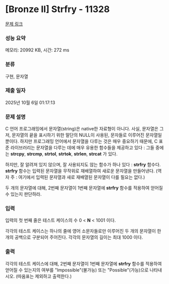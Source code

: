 # [Bronze II] Strfry - 11328 

[문제 링크](https://www.acmicpc.net/problem/11328) 

### 성능 요약

메모리: 20992 KB, 시간: 272 ms

### 분류

구현, 문자열

### 제출 일자

2025년 10월 6일 01:17:13

### 문제 설명

<p style="user-select: auto !important;">C 언어 프로그래밍에서 문자열(string)은 native한 자료형이 아니다. 사실, 문자열은 그저, 문자열의 끝을 표시하기 위한 말단의 NULL이 사용된, 문자들로 이루어진 문자열일 뿐이다. 하지만 프로그래밍 언어에서 문자열을 다루는 것은 매우 중요하기 때문에, C 표준 라이브러리는 문자열을 다루는 데에 매우 유용한 함수들을 제공하고 있다 : 그들 중에는 <strong style="user-select: auto !important;">strcpy</strong>, <strong style="user-select: auto !important;">strcmp</strong>, <strong style="user-select: auto !important;">strtol</strong>, <strong style="user-select: auto !important;">strtok</strong>, <strong style="user-select: auto !important;">strlen</strong>, <strong style="user-select: auto !important;">strcat</strong> 가 있다.</p>

<p style="user-select: auto !important;">하지만, 잘 알려져 있지 않으며, 잘 사용되지도 않는 함수가 하나 있다 : <strong style="user-select: auto !important;">strfry</strong> 함수다. <strong style="user-select: auto !important;">strfry</strong> 함수는 입력된 문자열을 무작위로 재배열하여 새로운 문자열을 만들어낸다. (역자 주 : 여기에서 입력된 문자열과 새로 재배열된 문자열이 다를 필요는 없다.)</p>

<p style="user-select: auto !important;">두 개의 문자열에 대해, 2번째 문자열이 1번째 문자열에 <strong style="user-select: auto !important;">strfry</strong> 함수를 적용하여 얻어질 수 있는지 판단하라.</p>

### 입력 

 <p style="user-select: auto !important;">입력의 첫 번째 줄은 테스트 케이스의 수 0 < <strong style="user-select: auto !important;">N</strong> < 1001 이다.</p>

<p style="user-select: auto !important;">각각의 테스트 케이스는 하나의 줄에 영어 소문자들로만 이루어진 두 개의 문자열이 한 개의 공백으로 구분되어 주어진다. 각각의 문자열의 길이는 최대 1000 이다.</p>

### 출력 

 <p style="user-select: auto !important;">각각의 테스트 케이스에 대해, 2번째 문자열이 1번째 문자열에 <strong style="user-select: auto !important;">strfry</strong> 함수를 적용하여 얻어질 수 있는지의 여부를 "Impossible"(불가능) 또는 "Possible"(가능)으로 나타내시오. (따옴표는 제외하고 출력한다.)</p>

